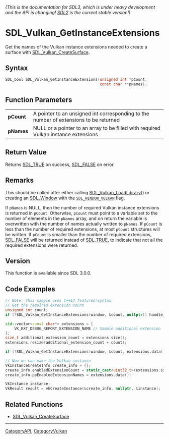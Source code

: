 ###### (This is the documentation for SDL3, which is under heavy development and the API is changing! [SDL2](https://wiki.libsdl.org/SDL2/) is the current stable version!)
# SDL_Vulkan_GetInstanceExtensions

Get the names of the Vulkan instance extensions needed to create a surface with [SDL_Vulkan_CreateSurface](SDL_Vulkan_CreateSurface).

## Syntax

```c
SDL_bool SDL_Vulkan_GetInstanceExtensions(unsigned int *pCount,
                                          const char **pNames);

```

## Function Parameters

|                |                                                                                       |
| -------------- | ------------------------------------------------------------------------------------- |
| **pCount**     | A pointer to an unsigned int corresponding to the number of extensions to be returned |
| **pNames**     | NULL or a pointer to an array to be filled with required Vulkan instance extensions   |

## Return Value

Returns [SDL_TRUE](SDL_TRUE) on success, [SDL_FALSE](SDL_FALSE) on error.

## Remarks

This should be called after either calling
[SDL_Vulkan_LoadLibrary](SDL_Vulkan_LoadLibrary)() or creating an
[SDL_Window](SDL_Window) with the [`SDL_WINDOW_VULKAN`](SDL_WINDOW_VULKAN)
flag.

If `pNames` is NULL, then the number of required Vulkan instance extensions
is returned in `pCount`. Otherwise, `pCount` must point to a variable set
to the number of elements in the `pNames` array, and on return the variable
is overwritten with the number of names actually written to `pNames`. If
`pCount` is less than the number of required extensions, at most `pCount`
structures will be written. If `pCount` is smaller than the number of
required extensions, [SDL_FALSE](SDL_FALSE) will be returned instead of
[SDL_TRUE](SDL_TRUE), to indicate that not all the required extensions were
returned.

## Version

This function is available since SDL 3.0.0.

## Code Examples

```c++
// Note: This sample uses C++17 features/syntax.
// Get the required extension count
unsigned int count;
if (!SDL_Vulkan_GetInstanceExtensions(window, &count, nullptr)) handle_error();

std::vector<const char*> extensions = {
    VK_EXT_DEBUG_REPORT_EXTENSION_NAME // Sample additional extension
};
size_t additional_extension_count = extensions.size();
extensions.resize(additional_extension_count + count);

if (!SDL_Vulkan_GetInstanceExtensions(window, &count, extensions.data() + additional_extension_count)) handle_error();

// Now we can make the Vulkan instance
VkInstanceCreateInfo create_info = {};
create_info.enabledExtensionCount = static_cast<uint32_t>(extensions.size());
create_info.ppEnabledExtensionNames = extensions.data();

VkInstance instance;
VkResult result = vkCreateInstance(&create_info, nullptr, &instance);
```

## Related Functions

* [SDL_Vulkan_CreateSurface](SDL_Vulkan_CreateSurface)

----
[CategoryAPI](CategoryAPI), [CategoryVulkan](CategoryVulkan)

